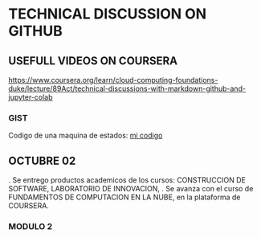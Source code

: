 # TECHNICAL DISCUSSION ON GITHUB
## USEFULL VIDEOS ON COURSERA 
https://www.coursera.org/learn/cloud-computing-foundations-duke/lecture/89Act/technical-discussions-with-markdown-github-and-jupyter-colab
### GIST 
Codigo de una maquina de estados: [mi codigo](https://gist.github.com/Inkasystems/7dc33bdb44d580b462e80f7cb84539a7)

## OCTUBRE 02 
. Se entrego productos academicos de los cursos: CONSTRUCCION DE SOFTWARE, LABORATORIO DE INNOVACION, 
. Se avanza con el curso de FUNDAMENTOS DE COMPUTACION EN LA NUBE, en la plataforma de COURSERA. 
### MODULO 2


